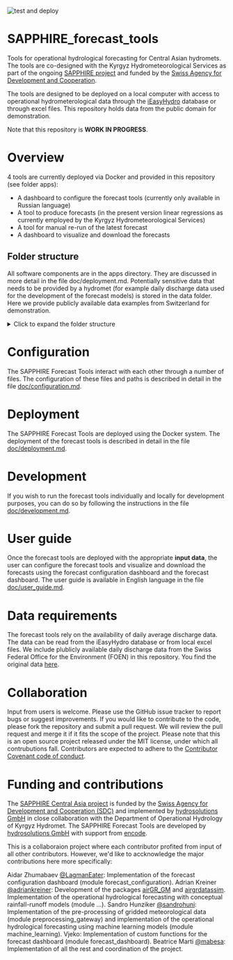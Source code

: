 ![test and deploy](https://github.com/hydrosolutions/SAPPHIRE_Forecast_Tools/actions/workflows/test_deploy_main.yml/badge.svg)

# SAPPHIRE_forecast_tools
Tools for operational hydrological forecasting for Central Asian hydromets. The tools are co-designed with the Kyrgyz Hydrometeorological Services as part of the ongoing [SAPPHIRE project](https://www.hydrosolutions.ch/projects/sapphire-central-asia) and funded by the [Swiss Agency for Development and Cooperation](https://www.eda.admin.ch/eda/en/home/fdfa/organisation-fdfa/directorates-divisions/sdc.html).

The tools are designed to be deployed on a local computer with access to operational hydrometerological data through the [iEasyHydro](https://ieasyhydro.org) database or through excel files. This repository holds data from the public domain for demonstration.

Note that this repository is **WORK IN PROGRESS**.

# Overview
4 tools are currently deployed via Docker and provided in this repository (see folder apps):
  - A dashboard to configure the forecast tools (currently only available in Russian language)
  - A tool to produce forecasts (in the present version linear regressions as currently employed by the Kyrgyz Hydrometeorological Services)
  - A tool for manual re-run of the latest forecast
  - A dashboard to visualize and download the forecasts

## Folder structure
All software components are in the apps directory. They are discussed in more detail in the file doc/deployment.md.
Potentially sensitive data that needs to be provided by a hydromet (for example daily discharge data used for the development of the forecast models) is stored in the data folder. Here we provide publicly available data examples from Switzerland for demonstration.
<details>
<summary>Click to expand the folder structure</summary>
Files that need to be reviewed and potentially edited or replaced for local deployment are highlighted with a #.

```
  SAPPHIRE_FORECAST_TOOLS
   |__ apps
       The software components of the SAPPHIRE Forecast Tools.
        |__ backend (being deprecated)
            The backend of the forecast tools. This is the component that produces the forecasts.
        |__ config
            A demo-configuration of the forecast tools. 
             |__ locale
                 Translations for the forecast dashboard. Currently only available in English and Russian language.
#            |__ .env
                 Holds file and folder paths as well as access information to the iEasyHydro Database. This file is read by all forecast tools when deployed using Docker.
             |__ .env_develop
                 Same as .env but for local development. This file is read by all forecast tools when run locally as local folder structer differs from deployed folder structure.
#            |__ config_all_stations_library.json
                 Information about all stations that are potentially available for the forecasting tools. This includes station codes, names, and coordinates.
#            |__ config_development_restrict_station_selection.json
                 A list of stations that are available for the development of the forecast models. This file restricts the stations selected by the forecast configuration dashboard to the stations that are actually available for development.
             |__ config_output.json
                 Defines what outputs are generated by the forecast tools. This file is written by the forecast configuration dashboard.
             |__ config_stations_selection.json
                 A list of stations selected for the production of forecasts. This file is written by the forecast configuration dashboard.
        |__ configuration_dashboard
            A user interface to configure for which stations forecasts are produced and what outputs are generated. The dashboard is written in R and uses the Shiny framework.
             |__ www
                 Static files (icon Station.jpg) used by the dashboard.
             |__ dockerfile
                 Dockerfile to build the docker image for the forecast configuration dashboard.
             |__ forecast_configuration.R
                 The R script that runs the forecast configuration dashboard.
        |__ forecast_dashboard
            A user interface to visualize and download the forecasts. The dashboard is written in python and uses the panel framework.
             |__ www
                 Static files (icon Pentad.jpg) used by the dashboard.
             |__ Dockerfile
                 Dockerfile to build the docker image for the forecast dashboard.
             |__ forecast_dashboard.py
                 The python script that runs the forecast dashboard.
        |__ iEasyHydroForecast
            A collection of python functions that are used by the linear regression tool.
        |__ internal_data
            Data that is written and used by the forecast tools.
             |__ forecasts_pentad.csv
                 The forecasts produced by the forecast backend. This file is written by the forecast backend and read by the forecast dashboard.
             |__ hydrograph_day.csv
                 Daily data used for visualization. This file is written by the forecast configuration dashboard and read by the forecast backend.
             |__ hydrograph_pentad.csv
                 Pentad data used for visualization. This file is written by the forecast configuration dashboard and read by the forecast backend.
             |__ latest_successful_run.txt
                 A text file that holds the date of the latest successful run of the forecast backend. This file is written and read by the forecast backend.
        |__ reset_forecast_run_date
            A tool to manually re-run the latest forecast. This is useful if new data becomes available that should be included in the latest forecast.
             |__ Dockerfile
                 Dockerfile to build the docker image for the reset forecast run date tool.
             |__ rerun_forecast.py
                 The python script that runs the reset forecast run date tool.
             |__ requirements.txt
                 List of python packages that need to be installed in the docker image.
   |__ bat (being deprecated)
       Batch files that are used for deployment on Windows.
#  |__ data
       Example data to demonstrate how the forecast tools work. The Needs to be replaced with data by the hydromet organization for deployment. The data and file formats are described in more detail in the file doc/user_guide.md.
        |__ daily_runoff
            Daily discharge data for the development of the forecast models. The data is stored in Excel files. The paths to these files are configured in the .env file.
        |__ GIS
            GIS data for the forecast configuration dashboard. The data is stored in shape files. The paths to these files are configured in the .env file.
        |__ reports
            Examples of forecast bulletins produced by the forecast tools. Will be generated automatically if it does not exist.
        |__ templates
            Templates for the forecast bulletins. The templates are stored in Excel files. The paths to these files are configured in the .env file.
#            |__ pentad_forecast_bulletin_template.xlsx
                 Template for the pentad forecast bulletin. Edit accoring to your reporting requirements.
   |__ doc
       Documentation of the forecast tools.
```
</details>

# Configuration
The SAPPHIRE Forecast Tools interact with each other through a number of files. The configuration of these files and paths is described in detail in the file [doc/configuration.md](doc/configuration.md).

# Deployment
The SAPPHIRE Forecast Tools are deployed using the Docker system. The deployment of the forecast tools is described in detail in the file [doc/deployment.md](doc/deployment.md).

# Development
If you wish to run the forecast tools individually and locally for development purposes, you can do so by following the instructions in the file [doc/development.md](doc/development.md).

# User guide
Once the forecast tools are deployed with the appropriate **input data**, the user can configure the forecast tools and visualize and download the forecasts using the forecast configuration dashboard and the forecast dashboard. The user guide is available in English language in the file [doc/user_guide.md](doc/user_guide.md).

# Data requirements
The forecast tools rely on the availability of daily average discharge data. The data can be read from the iEasyHydro database or from local excel files. We include plublicly available daily discharge data from the Swiss Federal Office for the Environment (FOEN) in this repository. You find the original data [here](https://www.hydrodaten.admin.ch/en/seen-und-fluesse).

# Collaboration
Input from users is welcome. Please use the GitHub issue tracker to report bugs or suggest improvements. If you would like to contribute to the code, please fork the repository and submit a pull request. We will review the pull request and merge it if it fits the scope of the project. Please note that this is an open source project released under the MIT license, under which all contrubutions fall. Contributors are expected to adhere to the [Contributor Covenant code of conduct](https://www.contributor-covenant.org/).

# Funding and contributions
The [SAPPHIRE Central Asia project](https://www.hydrosolutions.ch/projects/sapphire-central-asia) is funded by the [Swiss Agency for Development and Cooperation (SDC)](https://www.sdc-cde.ch/en) and implemented by [hydrosolutions GmbH](https://www.hydrosolutions.ch/) in close collaboration with the Department of Operational Hydrology of Kyrgyz Hydromet. The SAPPHIRE Forecast Tools are developed by [hydrosolutions GmbH](https://www.hydrosolutions.ch/) with support from [encode](http://encode.global).

This is a collaboraion  project where each contributor profited from input of all other contributors. However, we'd like to accknowledge the major contributions here more specifically:

Aidar Zhumabaev [@LagmanEater](https://github.com/LagmanEater): Implementation of the forecast configuration dashboard (module forecast_configuration).
Adrian Kreiner [@adriankreiner](https://github.com/adriankreiner): Development of the packages [airGR_GM]() and [airgrdatassim](). Implementation of the operational hydrological forecasting with conceptual rainfall-runoff models (module ...).
Sandro Hunziker [@sandrohuni](https://github.com/sandrohuni): Implementation of the pre-processing of gridded meteorological data (module preprocessing_gateway) and implementation of the operational hydrological forecasting using machine learning models (module machine_learning).
Vjeko: Implementation of custom functions for the forecast dashboard (module forecast_dashboard).
Beatrice Marti [@mabesa](https://github.com/mabesa): Implementation of all the rest and coordination of the project.
